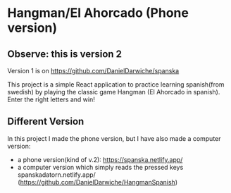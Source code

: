 # Hangman/El Ahorcado (Phone version)
## Observe: this is version 2
Version 1 is on https://github.com/DanielDarwiche/spanska

This project is a simple React application to practice learning spanish(from swedish) by playing the classic game Hangman (El Ahorcado in spanish).
Enter the right letters and win!

## Different Version

In this project I made the phone version, but I have also made a computer version:
- a phone version(kind of v.2): https://spanska.netlify.app/
- a computer version which simply reads the pressed keys spanskadatorn.netlify.app/ (https://github.com/DanielDarwiche/HangmanSpanish)

